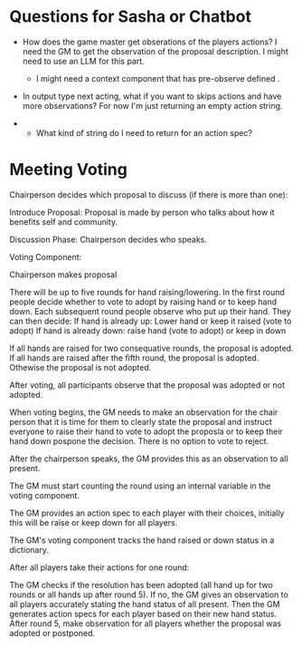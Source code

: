 # Questions for Sasha or Chatbot

- How does the game master get obserations of the players actions? I need the GM to get the observation of the proposal description. I might need to use an LLM for this part.
  - I might need a context component that has pre-observe defined .


- In output type next acting, what if you want to skips actions and have more observations? For now I'm just returning an empty action string.


- - What kind of string do I need to return for an action spec?






















# Meeting Voting


Chairperson decides which proposal to discuss (if there is more than one):

Introduce Proposal:
Proposal is made by person who talks about how it benefits self and community.

Discussion Phase:
Chairperson decides who speaks.

Voting Component:

Chairperson makes proposal

There will be up to five rounds for hand raising/lowering. In the first round people decide whether to vote to adopt by raising hand or to keep hand down.
Each subsequent round people observe who put up their hand. They can then decide:
 If hand is already up:
    Lower hand or
    keep it raised (vote to adopt)
 If hand is already down:
    raise hand (vote to adopt) or
    keep in down

If all hands are raised for two consequative rounds, the proposal is adopted. If all hands are raised after the fifth round, the proposal is adopted. Othewise the proposal is not adopted.

After voting, all participants observe that the proposal was adopted or not adopted.

When voting begins, the GM needs to make an observation for the chair person that it is time for them to clearly state the proposal and instruct everyone to raise their hand to vote to adopt the proposla or to keep their hand down pospone the decision. There is no option to vote to reject.

After the chairperson speaks, the GM provides this as an observation to all present.

The GM must start counting the round using an internal variable in the voting component.

The GM provides an action spec to each player with their choices, initially this will be raise or keep down for all players.

The GM's voting component tracks the hand raised or down status in a dictionary.

After all players take their actions for one round:

The GM checks if the resolution has been adopted (all hand up for two rounds or all hands up after round 5).
If no, the GM gives an observation to all players accurately stating the hand status of all present.
Then the GM generates action specs for each player based on their new hand status.
After round 5, make observation for all players whether the proposal was adopted or postponed.





